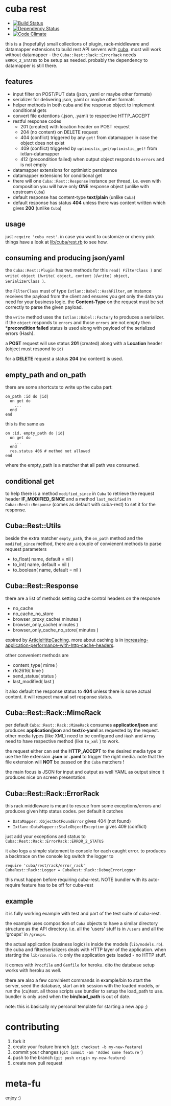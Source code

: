 # cuba rest #

* [![Build Status](https://secure.travis-ci.org/mkristian/cuba-rest.png)](http://travis-ci.org/mkristian/cuba-rest)
* [![Dependency Status](https://gemnasium.com/mkristian/cuba-rest.png)](https://gemnasium.com/mkristian/cuba-rest)
* [![Code Climate](https://codeclimate.com/mkristian/cuba-rest.png)](https://codeclimate.com/github/mkristian/cuba-rest)

this is a (hopefully) small collections of plugin, rack-middleware and datamapper extensions to build rest API servers with [cuba](http://github.com/soveran/cuba). most will work without datamapper - the ```Cuba::Rest::Rack::ErrorRack``` needs ```ERROR_2_STATUS``` to be setup as needed. probably the dependency to datamapper is still there.

## features ##

* input filter on POST/PUT data (json, yaml or maybe other formats)
* serializer for delivering json, yaml or maybe other formats
* helper methods in both cuba and the response object to implement conditional gets
* convert file extentions (.json, .yaml) to respective HTTP_ACCEPT
* restful response codes
  * 201 (created) with location header on POST request
  * 204 (no content) on DELETE request
  * 404 (conflict) triggered by any ```get!``` from datamapper in case the object does not exist
  * 409 (conflict) triggered by ```optimistic_get/optimistic_get!``` from ixtlan-datamapper
  * 412 (precondition failed) when output object responds to ```errors``` and is not empty
* datamapper extensions for optimistic persistence
* datamapper extensions for conditional get
* there will one ```Cuba::Rest::Response``` instance per thread, i.e. even with composition you will have only **ONE** response object (unlike with upstream ```Cuba```)
* default response has content-type **text/plain** (unlike ```Cuba```)
* default response has status **404** unless there was content written which gives **200** (unlike ```Cuba```)

## usage ##

just ```require 'cuba_rest'```. in case you want to customize or cherry pick things have a look at [lib/cuba/rest.rb](lib/cuba/rest.rb) to see how.

## consuming and producing json/yaml ##

the ```Cuba::Rest::Plugin``` has two methods for this ```read( FilterClass )``` and ```write( object )```/```write( object, context )```/```write( object, SerializerClass )```.

the ```FilterClass``` must of type ```Ixtlan::Babel::HashFilter```, an instance receives the payload from the client and ensures you get only the data you need for your business logic. the **Content-Type** on the request must be set correctly to parse the given payload.

the ```write``` method uses the ```Ixtlan::Babel::Factory``` to produces a serializer. if the ```object``` responds to ```errors``` and those ```errors``` are not empty then ***precondition failed** status is used along with payload of the serialized errors (Hash).

a **POST** request will use status **201** (created) along with a **Location** header (object must respond to ```id```)

for a **DELETE** request a status **204** (no content) is used.

## empty_path and on_path ##

there are some shortcuts to write up the cuba part:

    on_path :id do |id|
      on get do
        ...
	  end
    end

this is the same as

    on :id, empty_path do |id|
      on get do
        ...
	  end
	  res.status 406 # method not allowed
    end

where the empty_path is a matcher that all path was consumed.

## conditional get ##

to help there is a method ```modified_since``` in ```Cuba``` to retrieve the request header **IF_MODIFIED_SINCE** and a method ```last_modified``` in ```Cuba::Rest::Response``` (comes as default with cuba-rest) to set it for the response.

## Cuba::Rest::Utils ##

beside the extra matcher ```empty_path```, the ```on_path``` method and the ```modifed_since``` method, there are a couple of convienent methods to parse request parameters

* to_float( name, default = nil )
* to_int( name, default = nil )
* to_boolean( name, default = nil )

## Cuba::Rest::Response ##

there are a list of methods setting cache control headers on the response

* no_cache 
* no_cache\_no_store
* browser_proxy_cache( minutes ) 
* browser_only_cache( minutes ) 
* browser_only\_cache\_no_store( minutes )

expired by [ArticleHttpCaching](https://code.google.com/p/doctype-mirror/wiki/ArticleHttpCaching). more about caching is in [increasing-application-performance-with-http-cache-headers](https://devcenter.heroku.com/articles/increasing-application-performance-with-http-cache-headers).

other convenient methods are

* content_type( mime )
* rfc2616( time )
* send_status( status )
* last_modified( last )

it also default the response status to **404** unless there is some actual content. it will respect manual set response status.

## Cuba::Rest::Rack::MimeRack ##

per default ```Cuba::Rest::Rack::MimeRack``` consumes **application/json** and produces **application/json** and **text/x-yaml** as requested by the request. other media types (like XML) need to be configured and ```Hash``` and ```Array``` need to have respective method (like ```to_xml``` ) to work.

the request either can set the **HTTP_ACCEPT** to the desired media type or use the file extension **.json** or **.yaml** to trigger the right media. note that the file extension will **NOT** be passed on the ```Cuba``` matchers !

the main focus is JSON for input and output as well YAML as output since it produces nice on screen presentation.

## Cuba::Rest::Rack::ErrorRack ##

this rack middleware is meant to rescue from some exceptions/errors and produces given http status codes. per default it catches

* ```DataMapper::ObjectNotFoundError``` gives 404 (not found)
* ```Ixtlan::DataMapper::StaleObjectException``` gives 409 (conflict)

just add your exceptions and status to ```Cuba::Rest::Rack::ErrorRack::ERROR_2_STATUS```

it also logs a simple statement to console for each caught error. to produces a backtrace on the console log switch the logger to

    require 'cuba/rest/rack/error_rack'
    CubaRest::Rack::Logger = CubaRest::Rack::DebugErrorLogger

this must happen before requiring cuba-rest. NOTE bundler with its auto-require feature has to be off for cuba-rest

## example ##

it is fully working example with test and part of the test suite of cuba-rest.

the example uses composition of ```Cuba``` objects to have a similar directory structure as the API directory. i.e. all the 'users' stuff is in ```/users``` and all the 'groups' in ```/groups```.

the actual application (business logic) is inside the models (```lib/models.rb```). the cuba and filter/serializers deals with HTTP layer of the application. when starting the ```lib/console.rb``` only the application gets loaded - no HTTP stuff.

it comes with ```Procfile``` and ```Gemfile``` for heroku. dito the database setup works with heroku as well.

there are also a few convinient commands in example/bin to start the server, seed the database, start an irb session with the loaded models, or run the (cu)test. all those scripts use bundler to setup the load_path to use. bundler is only used when the **bin/load_path** is out of date.

note: this is basically my personal template for starting a new app ;)

# contributing #

1. fork it
2. create your feature branch (`git checkout -b my-new-feature`)
3. commit your changes (`git commit -am 'Added some feature'`)
4. push to the branch (`git push origin my-new-feature`)
5. create new pull request

# meta-fu #

enjoy :) 


